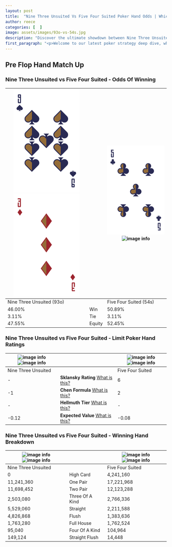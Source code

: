 ```yaml
---
layout: post
title:  "Nine Three Unsuited Vs Five Four Suited Poker Hand Odds | Which Is The Better Hand In Poker? A Complete Guide"
author: reece
categories: [  ]
image: assets/images/93o-vs-54s.jpg
description: "Discover the ultimate showdown between Nine Three Unsuited and Five Four Suited in poker! Uncover the odds, strategies, and scenarios where one hand triumphs over the other. Get ready to up your poker game with this thrilling analysis."
first_paragraph: "<p>Welcome to our latest poker strategy deep dive, where we're pitting two distinct hands against each other in a high-stakes showdown: Nine Three Unsuited vs Five Four Suited.</p><p>In the dynamic world of poker, every decision counts, and knowing which hand holds the upper hand is key to your success at the table.</p><p>In this article, we'll dissect these two hands, explore the scenarios where one dominates the other, and equip you with the knowledge to make strategic choices that can tip the odds in your favor.</p><p>Get ready to unravel the intriguing dynamics of these poker hands and elevate your game to new heights.</p>"
---
```




[comment]: # (sp0)

## Pre Flop Hand Match Up

<div class="table hand-ratings" markdown="1"> 



### Nine Three Unsuited vs Five Four Suited - Odds Of Winning


    
| ![image info](assets/images/hand1/9.png) ![image info](assets/images/hand1/3o.png) |  | ![image info](assets/images/hand2/5.png) ![image info](assets/images/hand2/4s.png) |
| -------- | -------- | -------- |
| Nine Three Unsuited (93o) |  | Five Four Suited (54s) |
| 46.00% | Win | 50.89% |
| 3.11% | Tie | 3.11% |
| 47.55% | Equity | 52.45% |




[comment]: # (sp1)



### Nine Three Unsuited vs Five Four Suited - Limit Poker Hand Ratings


    
| ![image info](https://www.riverpairs.com/assets/images/hand1/9.png) ![image info](https://www.riverpairs.com/assets/images/hand1/3o.png) |  | ![image info](https://www.riverpairs.com/assets/images/hand2/5.png) ![image info](https://www.riverpairs.com/assets/images/hand2/4s.png) |
| -------- | -------- | -------- |
| Nine Three Unsuited |  | Five Four Suited |
| - | **Sklansky Rating** [What is this?](/sklansky-rating-explained) | 6 |
| -1 | **Chen Formula** [What is this?](/chen-formula-explained) | 2 |
| - | **Hellmuth Tier** [What is this?](/Hellmuth-tier-explained) | - |
| -0.12 | **Expected Value** [What is this?](/expected-value-explained) | -0.08 |




[comment]: # (sp2)



### Nine Three Unsuited vs Five Four Suited - Winning Hand Breakdown


    
| ![image info](https://www.riverpairs.com/assets/images/hand1/9.png) ![image info](https://www.riverpairs.com/assets/images/hand1/3o.png) |  | ![image info](https://www.riverpairs.com/assets/images/hand2/5.png) ![image info](https://www.riverpairs.com/assets/images/hand2/4s.png) |
| -------- | -------- | -------- |
| Nine Three Unsuited |  | Five Four Suited |
| 0 | High Card | 4,241,160 |
| 11,241,360 | One Pair | 17,221,968 |
| 11,698,452 | Two Pair | 12,123,288 |
| 2,503,080 | Three Of A Kind | 2,766,336 |
| 5,529,060 | Straight | 2,211,588 |
| 4,826,868 | Flush | 1,383,636 |
| 1,763,280 | Full House | 1,762,524 |
| 95,040 | Four Of A Kind | 104,964 |
| 149,124 | Straight Flush | 14,448 |




[comment]: # (sp3)



</div>

[comment]: # (sp4)



[comment]: # (sp5)

